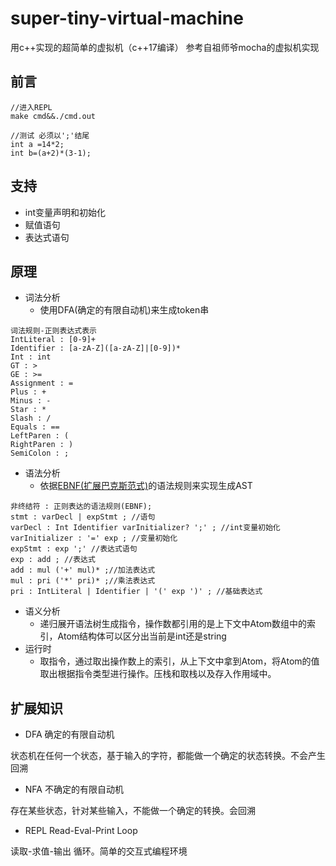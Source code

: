 # super-tiny-virtual-machine
用c++实现的超简单的虚拟机（c++17编译）
参考自祖师爷mocha的虚拟机实现
## 前言
```
//进入REPL
make cmd&&./cmd.out

//测试 必须以';'结尾
int a =14*2;
int b=(a+2)*(3-1);
```

## 支持
- int变量声明和初始化
- 赋值语句
- 表达式语句


## 原理
- 词法分析
  - 使用DFA(确定的有限自动机)来生成token串
```
词法规则-正则表达式表示
IntLiteral : [0-9]+
Identifier : [a-zA-Z]([a-zA-Z]|[0-9])*
Int : int
GT : >
GE : >=
Assignment : =
Plus : +
Minus : -
Star : *
Slash : /
Equals : ==
LeftParen : (
RightParen : )
SemiColon : ;
```
- 语法分析
  - 依据[EBNF(扩展巴克斯范式)](https://zh.wikipedia.org/wiki/%E6%89%A9%E5%B1%95%E5%B7%B4%E7%A7%91%E6%96%AF%E8%8C%83%E5%BC%8F)的语法规则来实现生成AST
```
非终结符 : 正则表达的语法规则(EBNF);
stmt : varDecl | expStmt ; //语句
varDecl : Int Identifier varInitializer? ';' ; //int变量初始化
varInitializer : '=' exp ; //变量初始化
expStmt : exp ';' //表达式语句
exp : add ; //表达式
add : mul ('+' mul)* ;//加法表达式
mul : pri ('*' pri)* ;//乘法表达式
pri : IntLiteral | Identifier | '(' exp ')' ; //基础表达式
```
- 语义分析
  - 递归展开语法树生成指令，操作数都引用的是上下文中Atom数组中的索引，Atom结构体可以区分出当前是int还是string
- 运行时
  - 取指令，通过取出操作数上的索引，从上下文中拿到Atom，将Atom的值取出根据指令类型进行操作。压栈和取栈以及存入作用域中。
## 扩展知识
- DFA 确定的有限自动机

状态机在任何一个状态，基于输入的字符，都能做一个确定的状态转换。不会产生回溯
- NFA 不确定的有限自动机

存在某些状态，针对某些输入，不能做一个确定的转换。会回溯
- REPL Read-Eval-Print Loop

读取-求值-输出 循环。简单的交互式编程环境